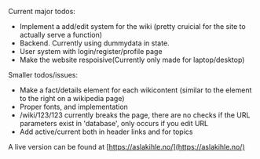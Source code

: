 Current major todos:

- Implement a add/edit system for the wiki (pretty cruicial for the site to actually serve a function)<br>
- Backend. Currently using dummydata in state.
- User system with login/register/profile page
- Make the website respoisive(Currently only made for laptop/desktop)



Smaller todos/issues:

- Make a fact/details element for each wikicontent (similar to the element to the right on a wikipedia page)
- Proper fonts, and implementation
- /wiki/123/123 currently breaks the page, there are no checks if the URL parameters exist in 'database', only occurs if you edit URL
- Add active/current both in header links and for topics

A live version can be found at [https://aslakihle.no/](https://aslakihle.no/)